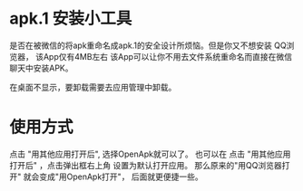 

# apk.1 安装小工具

是否在被微信的将apk重命名成apk.1的安全设计所烦恼。但是你又不想安装 QQ浏览器， 该App仅有4MB左右
该App可以让你不用去文件系统重命名而直接在微信聊天中安装APK。

在桌面不显示，要卸载需要去应用管理中卸载。

# 使用方式

点击 "用其他应用打开后", 选择OpenApk就可以了。 也可以在 点击 "用其他应用打开后" ，点击弹出框右上角 设置为默认打开应用。
那么原来的"用QQ浏览器打开" 就会变成"用OpenApk打开"， 后面就更便捷一些。
